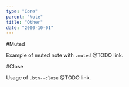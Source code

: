 ```yaml
---
type: "Core"
parent: "Note"
title: "Other"
date: "2000-10-01"
---
```


#Muted

Example of muted note with `.muted` @TODO link.

<demo>
  <demovanilla src="vanilla/core/note/muted">
  </demovanilla>
</demo>

#Close

Usage of `.btn--close` @TODO link.

<demo>
  <demovanilla src="vanilla/core/note/close-background">
  </demovanilla>
</demo>
